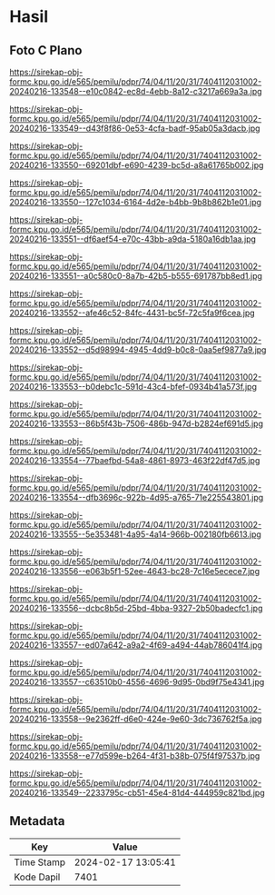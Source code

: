 # Hasil

## Foto C Plano

https://sirekap-obj-formc.kpu.go.id/e565/pemilu/pdpr/74/04/11/20/31/7404112031002-20240216-133548--e10c0842-ec8d-4ebb-8a12-c3217a669a3a.jpg

https://sirekap-obj-formc.kpu.go.id/e565/pemilu/pdpr/74/04/11/20/31/7404112031002-20240216-133549--d43f8f86-0e53-4cfa-badf-95ab05a3dacb.jpg

https://sirekap-obj-formc.kpu.go.id/e565/pemilu/pdpr/74/04/11/20/31/7404112031002-20240216-133550--69201dbf-e690-4239-bc5d-a8a61765b002.jpg

https://sirekap-obj-formc.kpu.go.id/e565/pemilu/pdpr/74/04/11/20/31/7404112031002-20240216-133550--127c1034-6164-4d2e-b4bb-9b8b862b1e01.jpg

https://sirekap-obj-formc.kpu.go.id/e565/pemilu/pdpr/74/04/11/20/31/7404112031002-20240216-133551--df6aef54-e70c-43bb-a9da-5180a16db1aa.jpg

https://sirekap-obj-formc.kpu.go.id/e565/pemilu/pdpr/74/04/11/20/31/7404112031002-20240216-133551--a0c580c0-8a7b-42b5-b555-691787bb8ed1.jpg

https://sirekap-obj-formc.kpu.go.id/e565/pemilu/pdpr/74/04/11/20/31/7404112031002-20240216-133552--afe46c52-84fc-4431-bc5f-72c5fa9f6cea.jpg

https://sirekap-obj-formc.kpu.go.id/e565/pemilu/pdpr/74/04/11/20/31/7404112031002-20240216-133552--d5d98994-4945-4dd9-b0c8-0aa5ef9877a9.jpg

https://sirekap-obj-formc.kpu.go.id/e565/pemilu/pdpr/74/04/11/20/31/7404112031002-20240216-133553--b0debc1c-591d-43c4-bfef-0934b41a573f.jpg

https://sirekap-obj-formc.kpu.go.id/e565/pemilu/pdpr/74/04/11/20/31/7404112031002-20240216-133553--86b5f43b-7506-486b-947d-b2824ef691d5.jpg

https://sirekap-obj-formc.kpu.go.id/e565/pemilu/pdpr/74/04/11/20/31/7404112031002-20240216-133554--77baefbd-54a8-4861-8973-463f22df47d5.jpg

https://sirekap-obj-formc.kpu.go.id/e565/pemilu/pdpr/74/04/11/20/31/7404112031002-20240216-133554--dfb3696c-922b-4d95-a765-71e225543801.jpg

https://sirekap-obj-formc.kpu.go.id/e565/pemilu/pdpr/74/04/11/20/31/7404112031002-20240216-133555--5e353481-4a95-4a14-966b-002180fb6613.jpg

https://sirekap-obj-formc.kpu.go.id/e565/pemilu/pdpr/74/04/11/20/31/7404112031002-20240216-133556--e063b5f1-52ee-4643-bc28-7c16e5ecece7.jpg

https://sirekap-obj-formc.kpu.go.id/e565/pemilu/pdpr/74/04/11/20/31/7404112031002-20240216-133556--dcbc8b5d-25bd-4bba-9327-2b50badecfc1.jpg

https://sirekap-obj-formc.kpu.go.id/e565/pemilu/pdpr/74/04/11/20/31/7404112031002-20240216-133557--ed07a642-a9a2-4f69-a494-44ab786041f4.jpg

https://sirekap-obj-formc.kpu.go.id/e565/pemilu/pdpr/74/04/11/20/31/7404112031002-20240216-133557--c63510b0-4556-4696-9d95-0bd9f75e4341.jpg

https://sirekap-obj-formc.kpu.go.id/e565/pemilu/pdpr/74/04/11/20/31/7404112031002-20240216-133558--9e2362ff-d6e0-424e-9e60-3dc736762f5a.jpg

https://sirekap-obj-formc.kpu.go.id/e565/pemilu/pdpr/74/04/11/20/31/7404112031002-20240216-133558--e77d599e-b264-4f31-b38b-075f4f97537b.jpg

https://sirekap-obj-formc.kpu.go.id/e565/pemilu/pdpr/74/04/11/20/31/7404112031002-20240216-133549--2233795c-cb51-45e4-81d4-444959c821bd.jpg


## Metadata

| Key        | Value               |
| ---------- | ------------------- |
| Time Stamp | 2024-02-17 13:05:41 |
| Kode Dapil | 7401                |



